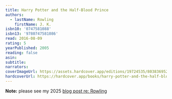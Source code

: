 ```yaml
---
title: Harry Potter and the Half-Blood Prince
authors:
  - lastName: Rowling
    firstName: J. K.
isbn10: '0747581088'
isbn13: '9780747581086'
read: 2016-08-09
rating: 5
yearPublished: 2005
reading: false
asin:
subtitle:
narrators:
coverImageUrl: https://assets.hardcover.app/editions/19724535/8038369521613846-58613345.jpg
hardcoverUrl: https://hardcover.app/books/harry-potter-and-the-half-blood-prince/editions/5737223
---
```


**Note:** please see my 2025 [blog post re: Rowling](/blog/2025/04/jk-rowling)
